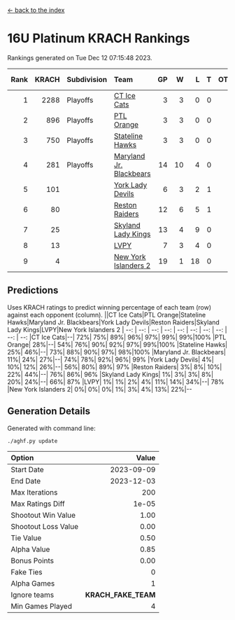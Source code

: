 [<- back to the index](readme.md)
# 16U Platinum KRACH Rankings
Rankings generated on Tue Dec 12 07:15:48 2023.

Rank|KRACH|Subdivision|Team|GP|W|L|T|OTW|OTL|SoS|Exp Wins|Win Diff
---:|---:|:---|:---|---:|---:|---:|---:|---:|---:|---:|---:|---:
1|2288|Playoffs|[CT Ice Cats](https://gamesheetstats.com/seasons/3663/teams/140846/schedule)|3|3|0|0|0|0|94|3.8|-0.0
2|896|Playoffs|[PTL Orange](https://gamesheetstats.com/seasons/3663/teams/140842/schedule)|3|3|0|0|0|0|36|3.9|0.0
3|750|Playoffs|[Stateline Hawks](https://gamesheetstats.com/seasons/3663/teams/140840/schedule)|3|3|0|0|0|0|30|3.9|0.0
4|281|Playoffs|[Maryland Jr. Blackbears](https://gamesheetstats.com/seasons/3663/teams/140848/schedule)|14|10|4|0|0|1|505|10.8|-0.0
5|101||[York Lady Devils](https://gamesheetstats.com/seasons/3663/teams/140845/schedule)|6|3|2|1|0|1|88|4.4|0.0
6|80||[Reston Raiders](https://gamesheetstats.com/seasons/3663/teams/140850/schedule)|12|6|5|1|1|0|338|7.4|0.0
7|25||[Skyland Lady Kings](https://gamesheetstats.com/seasons/3663/teams/140849/schedule)|13|4|9|0|1|0|305|4.9|0.0
8|13||[LVPY](https://gamesheetstats.com/seasons/3663/teams/140844/schedule)|7|3|4|0|0|0|84|3.9|0.0
9|4||[New York Islanders 2](https://gamesheetstats.com/seasons/3663/teams/140851/schedule)|19|1|18|0|0|1|238|1.9|0.0

## Predictions
Uses KRACH ratings to predict winning percentage of each team (row) against each opponent (column).
||CT Ice Cats|PTL Orange|Stateline Hawks|Maryland Jr. Blackbears|York Lady Devils|Reston Raiders|Skyland Lady Kings|LVPY|New York Islanders 2
| --: | --: | --: | --: | --: | --: | --: | --: | --: | --: 
|CT Ice Cats|--| 72%| 75%| 89%| 96%| 97%| 99%| 99%|100%
|PTL Orange| 28%|--| 54%| 76%| 90%| 92%| 97%| 99%|100%
|Stateline Hawks| 25%| 46%|--| 73%| 88%| 90%| 97%| 98%|100%
|Maryland Jr. Blackbears| 11%| 24%| 27%|--| 74%| 78%| 92%| 96%| 99%
|York Lady Devils|  4%| 10%| 12%| 26%|--| 56%| 80%| 89%| 97%
|Reston Raiders|  3%|  8%| 10%| 22%| 44%|--| 76%| 86%| 96%
|Skyland Lady Kings|  1%|  3%|  3%|  8%| 20%| 24%|--| 66%| 87%
|LVPY|  1%|  1%|  2%|  4%| 11%| 14%| 34%|--| 78%
|New York Islanders 2|  0%|  0%|  0%|  1%|  3%|  4%| 13%| 22%|--

## Generation Details

Generated with command line:
```
./aghf.py update
```

| Option | Value |
| :----- | ----: |
| Start Date | 2023-09-09 |
| End Date | 2023-12-03 |
| Max Iterations | 200 |
| Max Ratings Diff | 1e-05 |
| Shootout Win Value | 1.00 |
| Shootout Loss Value | 0.00 |
| Tie Value | 0.50 |
| Alpha Value | 0.85 |
| Bonus Points | 0.00 |
| Fake Ties | 0 |
| Alpha Games | 1 |
| Ignore teams | __KRACH_FAKE_TEAM__ |
| Min Games Played | 4 |

